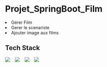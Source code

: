 # Projet_SpringBoot_Film

<li> Gérer Film </li>
<li> Gerer le scenariste </li>
<li> Ajouter image aux films</film>

## Tech Stack

<img src="https://img.icons8.com/fluency/40/000000/mysql-logo.png"/>&nbsp; &nbsp;
<img src="https://img.icons8.com/color/40/4a90e2/spring-logo.png"/>&nbsp; &nbsp;
<img src="https://img.icons8.com/officexs/40/000000/java-eclipse.png"/>&nbsp; &nbsp;
<img src="https://img.icons8.com/color/40/4a90e2/spring-logo.png"/>&nbsp; &nbsp;


